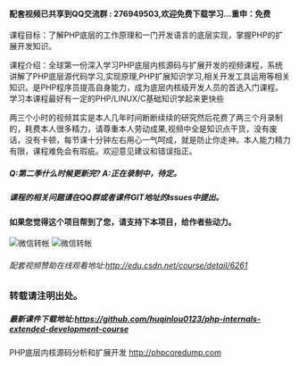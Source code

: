 #### 配套视频已共享到QQ交流群 : 276949503,欢迎免费下载学习...重申：免费

课程目标：了解PHP底层的工作原理和一门开发语言的底层实现，掌握PHP的扩展开发知识。

课程介绍：全球第一份深入学习PHP底层内核源码与扩展开发的视频课程，系统讲解了PHP底层源代码学习,实现原理,PHP扩展知识学习,相关开发工具运用等相关知识。是PHP程序员提高自身能力，成为底层内核级开发人员的首选入门课程。学习本课程最好有一定的PHP/LINUX/C基础知识学起来更快些

两三个小时的视频其实是本人几年时间断断续续的研究然后花费了两三个月录制的，耗费本人很多精力，请尊重本人劳动成果,视频中全是知识点干货，没有废话，没有卡顿，每节课十分钟左右用心一气呵成，就是防止你走神。本人能力精力有限，课程难免会有瑕疵。欢迎意见建议和错误指正。

##### Q:第二季什么时候更新完? A:正在录制中，待定。

##### 课程的相关问题请在QQ群或者课件GIT地址的Issues中提出。

#### 如果您觉得这个项目帮到了您，请支持下本项目，给作者些动力。
![微信转帐](./image/other/zfbzz_small.png)
![微信转帐](./image/other/wxzz_small.png)
###### 配套视频赞助在线观看地址:http://edu.csdn.net/course/detail/6261

### 转载请注明出处。

##### 最新课件下载地址:https://github.com/huqinlou0123/php-internals-extended-development-course
PHP底层内核源码分析和扩展开发 http://phpcoredump.com
